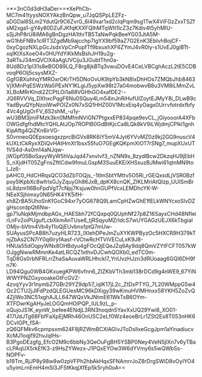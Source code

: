 =*=3nC0d3dH3aDer==*XePhCb-MC7m41tyysNOXYAkzBnQpw_u7JqQSPpLEZFz-aDGDal8SLm2YdutQr9C6ZvrG_6l49xar1xd2clqPqm9sg1TwX4ViFGzZxxTSZfsM2xga1-gY4y80DZuFJKfqKXXFQlhMTqWIt1lcZ3z7Kdiv4t5yhMIU-sSjJhP8rU8iMA6gBnDgzHA1thrTB5TaNwPqkBeeYG03JtA5M-wG1hbFNBx1clRT3ZgdMb9ajcchp7IgYX9bf59aZ7G2EnK3EbIvhBojCF-0xyCgozNXLpGcJsdxVpCnPupfTf9bxuxhXF6ZYmJ4vR0Iy-s1UvEJ0giBTt-xqIKtXsXoeO4v0HUYdYiKkMsBshJH19u2g-3aRTsJ34mQVClX4aAgUVCiju3JGubtThn0a-8Ud8Dz1pI31s8eBOD89LQ_F8rg8jkBTq3vwuDOvE4CeLVBCghAczL2tE5CDBvoqP6Olj5csysMXZ-GgfGBXuhhqYMROxrOKrTH5DNoOvUK9IpYb3kN8lxDhHOs7ZMQbJhb8463VjXMnPqESWzWa5PExNY1KLgiJ5ypXw98t27a04mobwvB8u3VM8iLMmZvLXLBoMRrKlndi2ZCPtLOi1a88VGHhGO4xafDE2--JQ6RVVVq_DXhxcPqgF6Nu0SQuy4Lm54inJnRiHufUlZoytEJMyY8i_DLwB9cYadByuQYpNzoiWwPOIZx0N7xSQ1HHZ00V1McxEiq4yOagx0Urrvfotrdxfbfy4Vc4gUgOrFV_6S2shM_-u1y-wU3BM3jmiFMzk3kn0MMfmNViGN7PtgxxEP834pqe9evCL_jGiyooorA4XFbOWGdfgfhdMtcYQHLAtJOp7ROPlB0GdBtKjcCa8LQk8kV9iLWjdmjCPlkl1gnhKipAftg4QiZKn6irVG-S0vnneoQ0EpsoesgxzprcBiGVx8RK6iY5mV4Jyt6YVvMZ0z9kj2GG9nuscV4kUXLtCkRyxXDiQvHAtHmXt1bsx55fuO7GEgKQKpmXIOT7rSNg7_mupXUxUT1VS4d-As0m14aNJqw-jWGpf05BoSayyWyW5hVaJqd47xnvIvf3_nZNN9s_8zydlBcw2DkzqHJ9jEbHS_nXjdHT05ZgFnsZftlCdw9fmuLGspM3SuuEKEiXHSsuzBJMwi61qtnMN9toLJz6-pAHC0_HdCHRqsQCO3dZbTOQjs_-1tlmSbtYMttv5O5Ri_rGEQxsdLjVSR0Bzfpoy5lKpbXc8wfrlsGJyZquyGh86JxB_dpKX8cnQK_ZIKLMriAtQIzp_UUlSmBroL8dzm1I6BoFpdVgT7cNpj7Ksjuw0hnGUPfVcxLEMDhcYK-W-NEeXSjhimxy0N65HK4YK5ifH-xh8ZrBA5UhoSnKfGoC94xr7yOG678Q9LamCpHZwGhE1fELkWNYcxoSlvDZgHscordpQt6Nw-gp71uNqkMjmdbpAGx_HAESbh72fCQxpq0QUphNf27p8Z16SayxCHd48NfIeirLnFv2oiPUgufLcbXkmAnTUse6_tjRSqyuMZrldcS7wUYGAGzUEJX6kTbgiaIOMjv-bVtm4Vb4y11oQjEUvbnxfptQ7mUw-SUAyusSPcAB8h7uzyHLR723_lXlehDPeJmZuXYKWPByzOc5HXCR9H379kTnjZbAs2CN7iY0q6lryfAasf-rVCtwRcHTViVECuLxK9J8-HNUa55dOqpyWNx8OHBdyu4gFOcQjEQeJZq6Ay9dq8QmVZYtFCFT057kWOJggNwwRMmnKe4atLRCQZ1xthvDJCwhQOXb0_edTC0m-TqD8Gs0rbNFRLrrZhaSaAuvaWRLHhckl7_YnUvzHJzn3dRUoaag6GQI6DH9fn7K-LD94Qgu0WB4GKxuegKPW6vfnn6_ZIZKbVTh3mb138rDCd9g4nWE9_67YiNWWYPNZGxyooakeGtFcGVZ-4zvqYyv3r1nymbZ7GBr29YZ9dp1i7_iqlK17jL2c_ZtDxPTYG_7L20WMppG5w4Qc2CTU2jJIFdPzdQLEGUesMC96kDXigy39wKmuHVIMHnxx58YKH5ZoZvQ4ZjlWo3NC51xghAJLL647WQxVkJNtmE61WkTxB6OYm-XTFDwrKgAHyJeLOGQmHOlPQP_lUL9zL_p-oQujoJS1K_eynW_befee4ENdjL3RN3hoqdn5YavXxUQ29Ywi8_XO01-417UdJTg68FbfFaXpEjMRh46OnUSC2eLf0Wz4eoeBrLr1ZSt2Es8T053nHK6DCvIGPt_fSA-zQ6QFMkv6cpmpsxm624F8jRZWmBCXlAGIvJToDslIxeGcgJpm1aYinadiucvXcMJ1oqjf92hvJqIHs-B3PgoDEzgfg_EfcO2M9c6bbNy3QeOuFgBH5YSBP0Ney4VeN5jlXn7v6yTBacLPAqUX5rkEfK3-z9HsZYWezx-J1PQxEYOw3W6dYVmy6s5wQWbSs-NOPFv-b19Tm_RjJP8y98w8w0zpVFPh2hbAkHqxSFNAmrrJoZ8rDrgSWiD8vOyIYO4u5yimLrnEmH4m5I3JFStKkqjXfEp5k5ryh0oA==